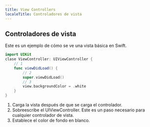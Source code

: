 ```yaml
---
title: View Controllers
localeTitle: Controladores de vista
---
```

## Controladores de vista

Este es un ejemplo de cómo se ve una vista básica en Swift.

```Swift 
import UIKit
clase ViewController: UIViewController {
    // 1
    func viewDidLoad() {
        // 2
        super.viewDidLoad()
        // 3
        view.backgroundColor = .white
    }  
} 
```

1.  Carga la vista después de que se carga el controlador.
2.  Sobreescribe el UIViewController. Este es un paso necesario para cualquier controlador de vista.
3.  Establece el color de fondo en blanco.
